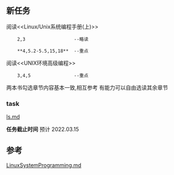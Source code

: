  
## 新任务


  阅读<<Linux/Unix系统编程手册(上)>>

        2,3                  --略读

        **4,5.2-5.5,15,18**  --重点
        
  阅读<<UNIX环境高级编程>>
  
        3,4,5                --重点
        
  两本书勾选章节内容基本一致,相互参考
  有能力可以自由选读其余章节
  
### task
   [ls.md](../project/ls.md)
  
  **任务截止时间**
     预计   2022.03.15
  
## 参考
  [LinuxSystemProgramming.md](../LinuxSystemProgramming.md)
  
